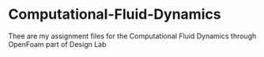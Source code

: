 # Computational-Fluid-Dynamics
Thee are my assignment files for the Computational Fluid Dynamics through OpenFoam part of Design Lab
